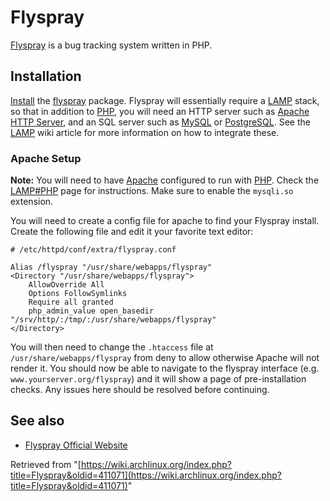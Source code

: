 # Flyspray

[Flyspray](http://www.flyspray.org/) is a bug tracking system written in PHP.

## Installation

[Install](/index.php/Install "Install") the [flyspray](https://www.archlinux.org/packages/?name=flyspray) package. Flyspray will essentially require a [LAMP](https://en.wikipedia.org/wiki/LAMP_(software_bundle) "wikipedia:LAMP (software bundle)") stack, so that in addition to [PHP](/index.php/PHP "PHP"), you will need an HTTP server such as [Apache HTTP Server](/index.php/Apache_HTTP_Server "Apache HTTP Server"), and an SQL server such as [MySQL](/index.php/MySQL "MySQL") or [PostgreSQL](/index.php/PostgreSQL "PostgreSQL"). See the [LAMP](/index.php/LAMP "LAMP") wiki article for more information on how to integrate these.

### Apache Setup

**Note:** You will need to have [Apache](/index.php/Apache "Apache") configured to run with [PHP](/index.php/PHP "PHP"). Check the [LAMP#PHP](/index.php/LAMP#PHP "LAMP") page for instructions. Make sure to enable the `mysqli.so` extension.

You will need to create a config file for apache to find your Flyspray install. Create the following file and edit it your favorite text editor:

 `# /etc/httpd/conf/extra/flyspray.conf` 

```
Alias /flyspray "/usr/share/webapps/flyspray"
<Directory "/usr/share/webapps/flyspray">
	AllowOverride All
	Options FollowSymlinks
	Require all granted
	php_admin_value open_basedir "/srv/http/:/tmp/:/usr/share/webapps/flyspray"
</Directory>
```

You will then need to change the `.htaccess` file at `/usr/share/webapps/flyspray` from deny to allow otherwise Apache will not render it. You should now be able to navigate to the flyspray interface (e.g. `www.yourserver.org/flyspray`) and it will show a page of pre-installation checks. Any issues here should be resolved before continuing.

## See also

*   [Flyspray Official Website](http://www.flyspray.org/)

Retrieved from "[https://wiki.archlinux.org/index.php?title=Flyspray&oldid=411071](https://wiki.archlinux.org/index.php?title=Flyspray&oldid=411071)"